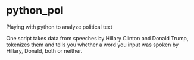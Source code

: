 # python_pol
Playing with python to analyze political text

One script takes data from speeches by Hillary Clinton and Donald Trump, tokenizes them and tells you whether a word you input was spoken by Hillary, Donald, both or neither.

